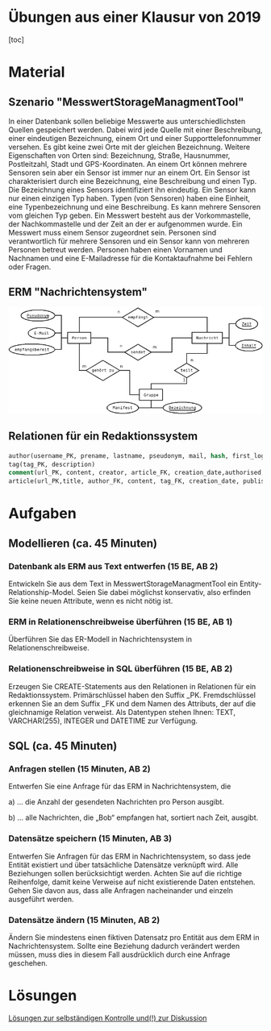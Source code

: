 Übungen aus einer Klausur von 2019
=============

[toc]

# Material

## Szenario "MesswertStorageManagmentTool"

In einer Datenbank sollen beliebige Messwerte aus unterschiedlichsten Quellen gespeichert werden. 
Dabei wird jede Quelle mit einer Beschreibung, einer eindeutigen Bezeichnung, einem Ort und einer Supporttelefonnummer versehen.
Es gibt keine zwei Orte mit der gleichen Bezeichnung. Weitere Eigenschaften von Orten sind:
Bezeichnung, Straße, Hausnummer, Postleitzahl, Stadt und GPS-Koordinaten. An einem Ort können
mehrere Sensoren sein aber ein Sensor ist immer nur an einem Ort. Ein Sensor ist charakterisiert
durch eine Bezeichnung, eine Beschreibung und einen Typ. Die Bezeichnung eines Sensors
identifiziert ihn eindeutig. Ein Sensor kann nur einen einzigen Typ haben. Typen (von Sensoren)
haben eine Einheit, eine Typenbezeichnung und eine Beschreibung. Es kann mehrere Sensoren vom
gleichen Typ geben. Ein Messwert besteht aus der Vorkommastelle, der Nachkommastelle und
der Zeit an der er aufgenommen wurde. Ein Messwert muss einem Sensor zugeordnet sein.
Personen sind verantwortlich für mehrere Sensoren und ein Sensor kann von mehreren Personen
betreut werden. Personen haben einen Vornamen und Nachnamen und eine E-Mailadresse für die
Kontaktaufnahme bei Fehlern oder Fragen.

## ERM "Nachrichtensystem"

![!large](Nachrichtensyste_ERM.png)

## Relationen für ein Redaktionssystem

~~~SQL
author(username_PK, prename, lastname, pseudonym, mail, hash, first_login_date)
tag(tag_PK, description)
comment(url_PK, content, creator, article_FK, creation_date,authorised, authorised_by_author_FK)
article(url_PK,title, author_FK, content, tag_FK, creation_date, publish_date, last_edit_date, authorised, authorised_by_author_FK)
~~~

# Aufgaben

## Modellieren (ca. 45 Minuten)

### Datenbank als ERM aus Text entwerfen (15 BE, AB 2)

Entwickeln Sie aus dem Text in MesswertStorageManagmentTool ein Entity-Relationship-Model. Seien Sie dabei möglichst konservativ, also erfinden Sie keine neuen Attribute, wenn es nicht nötig ist.


### ERM in Relationenschreibweise überführen (15 BE, AB 1)

Überführen Sie das ER-Modell in Nachrichtensystem in Relationenschreibweise.

### Relationenschreibweise in SQL überführen (15 BE, AB 2)

Erzeugen Sie CREATE-Statements aus den Relationen in Relationen für ein Redaktionssystem. Primärschlüssel haben den Suffix _PK.
Fremdschlüssel erkennen Sie an dem Suffix _FK und dem Namen des Attributs, der auf die
gleichnamige Relation verweist. Als Datentypen stehen Ihnen: TEXT, VARCHAR(255), INTEGER
und DATETIME zur Verfügung.

## SQL (ca. 45 Minuten)

### Anfragen stellen (15 Minuten, AB 2)

Entwerfen Sie eine Anfrage für das ERM in Nachrichtensystem, die

a) ... die Anzahl der gesendeten Nachrichten pro Person ausgibt.

b) ... alle Nachrichten, die „Bob“ empfangen hat, sortiert nach Zeit, ausgibt.

### Datensätze speichern (15 Minuten, AB 3)

Entwerfen Sie Anfragen für das ERM in Nachrichtensystem, so dass jede Entität existiert und über
tatsächliche Datensätze verknüpft wird. Alle Beziehungen sollen berücksichtigt werden. Achten Sie
auf die richtige Reihenfolge, damit keine Verweise auf nicht existierende Daten entstehen. Gehen
Sie davon aus, dass alle Anfragen nacheinander und einzeln ausgeführt werden.

### Datensätze ändern (15 Minuten, AB 2)

Ändern Sie mindestens einen fiktiven Datensatz pro Entität aus dem ERM in Nachrichtensystem.
Sollte eine Beziehung dadurch verändert werden müssen, muss dies in diesem Fall ausdrücklich
durch eine Anfrage geschehen.

# Lösungen

[Lösungen zur selbständigen Kontrolle und(!) zur Diskussion](07_Klausurvorbereitung_Modelle_SQL_Lösungen.md)

